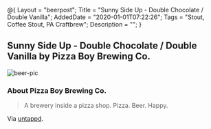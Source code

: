 @{
 Layout = "beerpost";
 Title = "Sunny Side Up - Double Chocolate / Double Vanilla";
 AddedDate = "2020-01-01T07:22:26";
 Tags = "Stout, Coffee Stout, PA Craftbrew";
 Description = "";
 }
 

## Sunny Side Up - Double Chocolate / Double Vanilla by Pizza Boy Brewing Co.

![beer-pic]

### About Pizza Boy Brewing Co.

> A brewery inside a pizza shop. Pizza. Beer. Happy.

Via [untappd][untappd-url].

[untappd-url]: <https://untappd.com//pizzaboybrewing>
[beer-pic]: https://jasonpowley.com/assets/img/2020-01-01-sunny-side-up-double-chocolate-double-vanilla.jpeg "Sunny Side Up - Double Chocolate / Double Vanilla by Pizza Boy Brewing Co."

